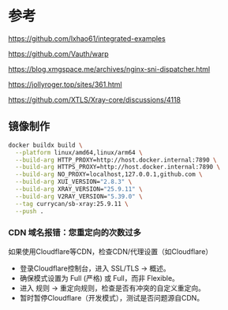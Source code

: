 # 参考

https://github.com/lxhao61/integrated-examples

https://github.com/Vauth/warp

https://blog.xmgspace.me/archives/nginx-sni-dispatcher.html

https://jollyroger.top/sites/361.html

https://github.com/XTLS/Xray-core/discussions/4118

## 镜像制作

```bash
docker buildx build \
  --platform linux/amd64,linux/arm64 \
  --build-arg HTTP_PROXY=http://host.docker.internal:7890 \
  --build-arg HTTPS_PROXY=http://host.docker.internal:7890 \
  --build-arg NO_PROXY=localhost,127.0.0.1,github.com \
  --build-arg XUI_VERSION="2.8.3" \
  --build-arg XRAY_VERSION="25.9.11" \
  --build-arg V2RAY_VERSION="5.39.0" \
  --tag currycan/sb-xray:25.9.11 \
  --push .
```

### CDN 域名报错：您重定向的次数过多

如果使用Cloudflare等CDN，检查CDN/代理设置（如Cloudflare）

- 登录Cloudflare控制台，进入 SSL/TLS → 概述。
- 确保模式设置为 Full (严格) 或 Full，而非 Flexible。
- 进入 规则 → 重定向规则，检查是否有冲突的自定义重定向。
- 暂时暂停Cloudflare（开发模式），测试是否问题源自CDN。
